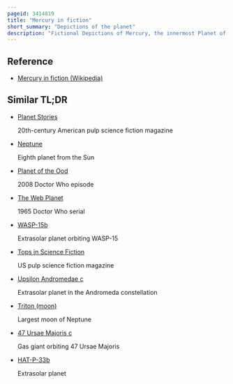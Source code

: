 ```yaml
---
pageid: 3414819
title: "Mercury in fiction"
short_summary: "Depictions of the planet"
description: "Fictional Depictions of Mercury, the innermost Planet of the Solar System, have gone through three distinct Phases. Before much was known about the Planet, it received scant Attention. Later, when it was incorrectly believed that it was tidally locked with the Sun creating a permanent dayside and nightside, stories mainly focused on the conditions of the two sides and the narrow region of permanent twilight between. Since this Misconception was dispelled in the 1960s the Planet has received less Attention from Fiction Writers and the Stories have largely focused on the harsh environmental Conditions that come from the Planet's Proximity to."
---
```


## Reference

- [Mercury in fiction (Wikipedia)](https://en.wikipedia.org/?curid=3414819)

## Similar TL;DR

- [Planet Stories](/tldr/en/planet-stories)

  20th-century American pulp science fiction magazine

- [Neptune](/tldr/en/neptune)

  Eighth planet from the Sun

- [Planet of the Ood](/tldr/en/planet-of-the-ood)

  2008 Doctor Who episode

- [The Web Planet](/tldr/en/the-web-planet)

  1965 Doctor Who serial

- [WASP-15b](/tldr/en/wasp-15b)

  Extrasolar planet orbiting WASP-15

- [Tops in Science Fiction](/tldr/en/tops-in-science-fiction)

  US pulp science fiction magazine

- [Upsilon Andromedae c](/tldr/en/upsilon-andromedae-c)

  Extrasolar planet in the Andromeda constellation

- [Triton (moon)](/tldr/en/triton-moon)

  Largest moon of Neptune

- [47 Ursae Majoris c](/tldr/en/47-ursae-majoris-c)

  Gas giant orbiting 47 Ursae Majoris

- [HAT-P-33b](/tldr/en/hat-p-33b)

  Extrasolar planet
